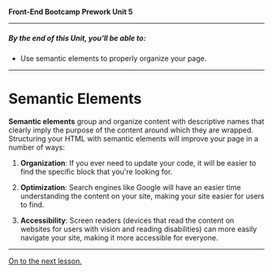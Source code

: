 **Front-End Bootcamp Prework Unit 5**

---

##### By the end of this Unit, you'll be able to:

* Use semantic elements to properly organize your page.

---

# Semantic Elements

**Semantic elements** group and organize content with descriptive names that clearly imply the purpose of the content around which they are wrapped. Structuring your HTML with semantic elements will improve your page in a number of ways:

  1) **Organization**: If you ever need to update your code, it will be easier to find the specific block that you're looking for.

  2) **Optimization**: Search engines like Google will have an easier time understanding the content on your site, making your site easier for users to find.

  3) **Accessibility**: Screen readers (devices that read the content on websites for users with vision and reading disabilities) can more easily navigate your site, making it more accessible for everyone.

---

[On to the next lesson.](semantic-elements.md)
